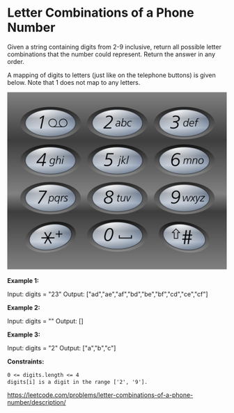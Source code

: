 # Letter Combinations of a Phone Number


Given a string containing digits from 2-9 inclusive, return all possible letter combinations that the number could represent. Return the answer in any order.

A mapping of digits to letters (just like on the telephone buttons) is given below. Note that 1 does not map to any letters.

 ![alt text](image.png)

**Example 1:**

Input: digits = "23"
Output: ["ad","ae","af","bd","be","bf","cd","ce","cf"]

**Example 2:**

Input: digits = ""
Output: []

**Example 3:**

Input: digits = "2"
Output: ["a","b","c"]

 

**Constraints:**

    0 <= digits.length <= 4
    digits[i] is a digit in the range ['2', '9'].

https://leetcode.com/problems/letter-combinations-of-a-phone-number/description/